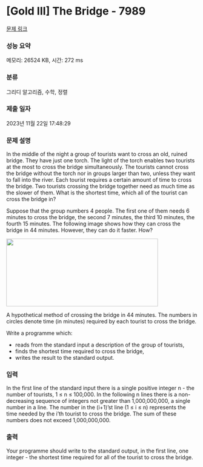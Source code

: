# [Gold III] The Bridge - 7989 

[문제 링크](https://www.acmicpc.net/problem/7989) 

### 성능 요약

메모리: 26524 KB, 시간: 272 ms

### 분류

그리디 알고리즘, 수학, 정렬

### 제출 일자

2023년 11월 22일 17:48:29

### 문제 설명

<p>In the middle of the night a group of tourists want to cross an old, ruined bridge. They have just one torch. The light of the torch enables two tourists at the most to cross the bridge simultaneously. The tourists cannot cross the bridge without the torch nor in groups larger than two, unless they want to fall into the river. Each tourist requires a certain amount of time to cross the bridge. Two tourists crossing the bridge together need as much time as the slower of them. What is the shortest time, which all of the tourist can cross the bridge in?</p>

<p>Suppose that the group numbers 4 people. The first one of them needs 6 minutes to cross the bridge, the second 7 minutes, the third 10 minutes, the fourth 15 minutes. The following image shows how they can cross the bridge in 44 minutes. However, they can do it faster. How?</p>

<p><img alt="" src="https://onlinejudgeimages.s3-ap-northeast-1.amazonaws.com/problem/7989/1.gif" style="height:179px; width:400px"></p>

<p>A hypothetical method of crossing the bridge in 44 minutes. The numbers in circles denote time (in minutes) required by each tourist to cross the bridge.</p>

<p>Write a programme which:</p>

<ul>
	<li>reads from the standard input a description of the group of tourists,</li>
	<li>finds the shortest time required to cross the bridge,</li>
	<li>writes the result to the standard output.</li>
</ul>

### 입력 

 <p>In the first line of the standard input there is a single positive integer n - the number of tourists, 1 ≤ n ≤ 100,000. In the following n lines there is a non-decreasing sequence of integers not greater than 1,000,000,000, a single number in a line. The number in the (i+1)’st line (1 ≤ i ≤ n) represents the time needed by the i’th tourist to cross the bridge. The sum of these numbers does not exceed 1,000,000,000.</p>

### 출력 

 <p>Your programme should write to the standard output, in the first line, one integer - the shortest time required for all of the tourist to cross the bridge.</p>


